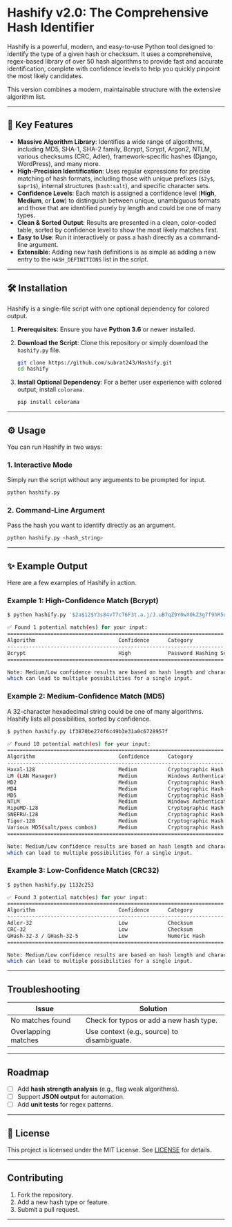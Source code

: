 # Hashify v2.0: The Comprehensive Hash Identifier

Hashify is a powerful, modern, and easy-to-use Python tool designed to identify the type of a given hash or checksum. It uses a comprehensive, regex-based library of over 50 hash algorithms to provide fast and accurate identification, complete with confidence levels to help you quickly pinpoint the most likely candidates.

This version combines a modern, maintainable structure with the extensive algorithm list.

-----

## 🚀 Key Features

  * **Massive Algorithm Library**: Identifies a wide range of algorithms, including MD5, SHA-1, SHA-2 family, Bcrypt, Scrypt, Argon2, NTLM, various checksums (CRC, Adler), framework-specific hashes (Django, WordPress), and many more.
  * **High-Precision Identification**: Uses regular expressions for precise matching of hash formats, including those with unique prefixes (`$2y$`, `$apr1$`), internal structures (`hash:salt`), and specific character sets.
  * **Confidence Levels**: Each match is assigned a confidence level (**High**, **Medium**, or **Low**) to distinguish between unique, unambiguous formats and those that are identified purely by length and could be one of many types.
  * **Clean & Sorted Output**: Results are presented in a clean, color-coded table, sorted by confidence level to show the most likely matches first.
  * **Easy to Use**: Run it interactively or pass a hash directly as a command-line argument.
  * **Extensible**: Adding new hash definitions is as simple as adding a new entry to the `HASH_DEFINITIONS` list in the script.

-----

## 🛠️ Installation

Hashify is a single-file script with one optional dependency for colored output.

1.  **Prerequisites**: Ensure you have **Python 3.6** or newer installed.

2.  **Download the Script**: Clone this repository or simply download the `hashify.py` file.

    ```bash
    git clone https://github.com/subrat243/Hashify.git
    cd hashify
    ```

3.  **Install Optional Dependency**: For a better user experience with colored output, install `colorama`.

    ```bash
    pip install colorama
    ```

-----

## ⚙️ Usage

You can run Hashify in two ways:

### 1\. Interactive Mode

Simply run the script without any arguments to be prompted for input.

```bash
python hashify.py
```

### 2\. Command-Line Argument

Pass the hash you want to identify directly as an argument.

```bash
python hashify.py <hash_string>
```

-----

## ✨ Example Output

Here are a few examples of Hashify in action.

### Example 1: High-Confidence Match (Bcrypt)

```bash
$ python hashify.py '$2a$12$Y3s84vT7cT6F3t.a.j/J.uB7qZ9Y0wX0kZ3g7f9hR5qE6lI8wO4uO'

✅ Found 1 potential match(es) for your input:
======================================================================
Algorithm                           Confidence      Category
----------------------------------------------------------------------
Bcrypt                              High            Password Hashing Scheme
======================================================================

Note: Medium/Low confidence results are based on hash length and character set,
which can lead to multiple possibilities for a single input.
```

### Example 2: Medium-Confidence Match (MD5)

A 32-character hexadecimal string could be one of many algorithms. Hashify lists all possibilities, sorted by confidence.

```bash
$ python hashify.py 1f3870be274f6c49b3e31a0c6728957f

✅ Found 10 potential match(es) for your input:
======================================================================
Algorithm                           Confidence      Category
----------------------------------------------------------------------
Haval-128                           Medium          Cryptographic Hash
LM (LAN Manager)                    Medium          Windows Authentication (Outdated)
MD2                                 Medium          Cryptographic Hash
MD4                                 Medium          Cryptographic Hash
MD5                                 Medium          Cryptographic Hash
NTLM                                Medium          Windows Authentication
RipeMD-128                          Medium          Cryptographic Hash
SNEFRU-128                          Medium          Cryptographic Hash
Tiger-128                           Medium          Cryptographic Hash
Various MD5(salt/pass combos)       Medium          Cryptographic Hash (MD5 Family)
======================================================================

Note: Medium/Low confidence results are based on hash length and character set,
which can lead to multiple possibilities for a single input.
```

### Example 3: Low-Confidence Match (CRC32)

```bash
$ python hashify.py 1132c253

✅ Found 3 potential match(es) for your input:
======================================================================
Algorithm                           Confidence      Category
----------------------------------------------------------------------
Adler-32                            Low             Checksum
CRC-32                              Low             Checksum
GHash-32-3 / GHash-32-5             Low             Numeric Hash
======================================================================

Note: Medium/Low confidence results are based on hash length and character set,
which can lead to multiple possibilities for a single input.
```

-----

## Troubleshooting

| Issue                  | Solution                                  |
|------------------------|-------------------------------------------|
| No matches found       | Check for typos or add a new hash type.   |
| Overlapping matches    | Use context (e.g., source) to disambiguate. |

---

## Roadmap

- [ ] Add **hash strength analysis** (e.g., flag weak algorithms).
- [ ] Support **JSON output** for automation.
- [ ] Add **unit tests** for regex patterns.

---

## 📄 License

This project is licensed under the MIT License. See [LICENSE](LICENSE) for details.

---

## Contributing

1. Fork the repository.
2. Add a new hash type or feature.
3. Submit a pull request.

---
